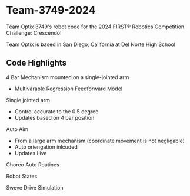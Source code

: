 # Team-3749-2024
Team Optix 3749's robot code for the 2024 FIRST® Robotics Competition Challenge: Crescendo!

Team Optix is based in San Diego, California at  Del Norte High School

## Code Highlights
4 Bar Mechanism mounted on a single-jointed arm
- Multivarable Regression Feedforward Model

Single jointed arm
- Control accurate to the 0.5 degree
- Updates based on 4 bar position

Auto Aim
- From a large arm mechanism (coordinate movement is not negligable)
- Auto oriengation inlcuded
- Updates Live

Choreo Auto Routines

Robot States

Sweve Drive Simulation

